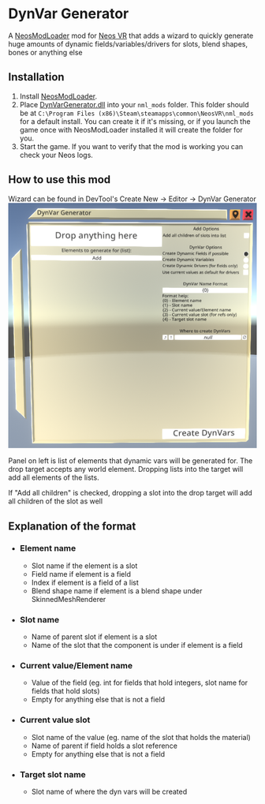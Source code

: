 # DynVar Generator

A [NeosModLoader](https://github.com/zkxs/NeosModLoader) mod for [Neos VR](https://neos.com/) that adds a wizard to quickly generate huge amounts of dynamic fields/variables/drivers for slots, blend shapes, bones or anything else

## Installation
1. Install [NeosModLoader](https://github.com/zkxs/NeosModLoader).
2. Place [DynVarGenerator.dll](https://github.com/TheJebForge/DynVarGenerator/releases/latest/download/DynVarGenerator.dll) into your `nml_mods` folder. This folder should be at `C:\Program Files (x86)\Steam\steamapps\common\NeosVR\nml_mods` for a default install. You can create it if it's missing, or if you launch the game once with NeosModLoader installed it will create the folder for you.
3. Start the game. If you want to verify that the mod is working you can check your Neos logs.

## How to use this mod
Wizard can be found in DevTool's Create New -> Editor -> DynVar Generator
![image](screenshot/panel.png)

Panel on left is list of elements that dynamic vars will be generated for. The drop target accepts any world element. Dropping lists into the target will add all elements of the lists.

If "Add all children" is checked, dropping a slot into the drop target will add all children of the slot as well

## Explanation of the format
- ### Element name
  - Slot name if the element is a slot
  - Field name if element is a field
  - Index if element is a field of a list
  - Blend shape name if element is a blend shape under SkinnedMeshRenderer
- ### Slot name
  - Name of parent slot if element is a slot
  - Name of the slot that the component is under if element is a field
- ### Current value/Element name
  - Value of the field (eg. int for fields that hold integers, slot name for fields that hold slots)
  - Empty for anything else that is not a field
- ### Current value slot
  - Slot name of the value (eg. name of the slot that holds the material)
  - Name of parent if field holds a slot reference
  - Empty for anything else that is not a field
- ### Target slot name
  - Slot name of where the dyn vars will be created